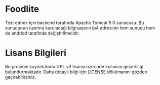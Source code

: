 # Foodlite

Test etmek için backend tarafında Apache Tomcat 9.0 sunucusu.
Bu sunucunun üzerine kurulacağı bilgisayarın ip4 adresinin hem sunucu hem de andriod tarafında değiştirilmelidir.

# Lisans Bilgileri
Bu projenin kaynak kodu GPL v3 lisansı üzerinde kullanım geçerliliği bulundurmaktadır. Daha detaylı bilgi için LICENSE dökümanını gözden geçirebilirsiniz.
